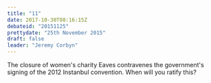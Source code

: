 ```yaml
---
title: "11"
date: 2017-10-30T08:16:15Z
debateid: "20151125"
prettydate: "25th November 2015"
draft: false
leader: "Jeremy Corbyn"
---
```


The closure of women's charity Eaves contravenes the government's signing of the 2012 Instanbul convention. When will you ratify this?